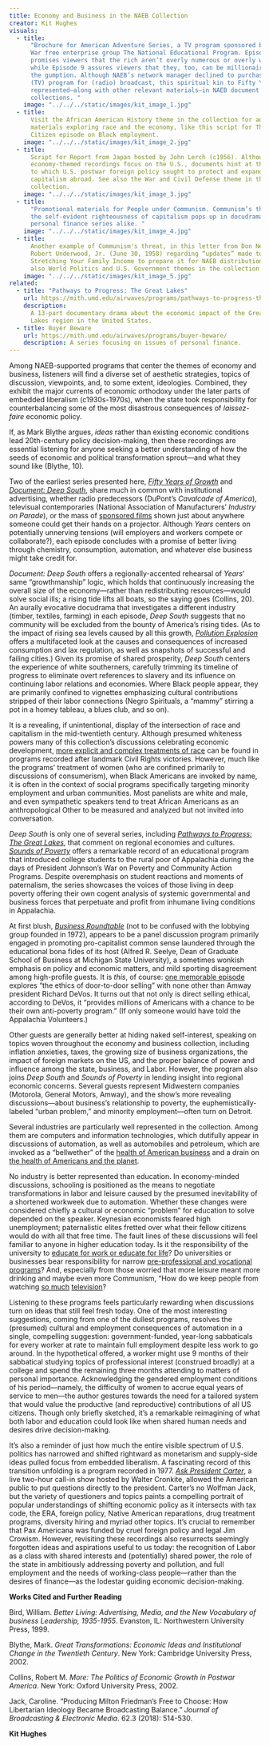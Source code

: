 ```yaml
---
title: Economy and Business in the NAEB Collection
creator: Kit Hughes
visuals:
  - title:
      "Brochure for American Adventure Series, a TV program sponsored by Cold
      War free enterprise group The National Educational Program. Episode 8
      promises viewers that the rich aren’t overly numerous or overly wealthy,
      while Episode 9 assures viewers that they, too, can be millionaires given
      the gumption. Although NAEB’s network manager declined to purchase the
      (TV) program for (radio) broadcast, this spiritual kin to Fifty Years is
      represented—along with other relevant materials—in NAEB document
      collections. "
    image: "../../../static/images/kit_image_1.jpg"
  - title:
      Visit the African American History theme in the collection for additional
      materials exploring race and the economy, like this script for The Last
      Citizen episode on Black employment.
    image: "../../../static/images/kit_image_2.jpg"
  - title:
      Script for Report from Japan hosted by John Lerch (c1956). Although many
      economy-themed recordings focus on the U.S., documents hint at the extent
      to which U.S. postwar foreign policy sought to protect and expand
      capitalism abroad. See also the War and Civil Defense theme in the
      collection.
    image: "../../../static/images/kit_image_3.jpg"
  - title:
      "Promotional materials for People under Communism. Communism’s threat to
      the self-evident righteousness of capitalism pops up in docudramas and
      personal finance series alike. "
    image: "../../../static/images/kit_image_4.jpg"
  - title:
      Another example of Communism's threat, in this letter from Don Nelson to
      Robert Underwood, Jr. (June 30, 1958) regarding “updates” made to
      Stretching Your Family Income to prepare it for NAEB distribution. See
      also World Politics and U.S. Government themes in the collection.
    image: "../../../static/images/kit_image_5.jpg"
related:
  - title: "Pathways to Progress: The Great Lakes"
    url: https://mith.umd.edu/airwaves/programs/pathways-to-progress-the-great-lakes/
    description:
      A 13-part documentary drama about the economic impact of the Great
      Lakes region in the United States.
  - title: Buyer Beware
    url: https://mith.umd.edu/airwaves/programs/buyer-beware/
    description: A series focusing on issues of personal finance.
---
```


Among NAEB-supported programs that center the themes of economy and business, listeners will find a diverse set of aesthetic strategies, topics of discussion, viewpoints, and, to some extent, ideologies. Combined, they exhibit the major currents of economic orthodoxy under the later parts of embedded liberalism (c1930s-1970s), when the state took responsibility for counterbalancing some of the most disastrous consequences of _laissez-faire_ economic policy.

If, as Mark Blythe argues, _ideas_ rather than existing economic conditions lead 20th-century policy decision-making, then these recordings are essential listening for anyone seeking a better understanding of how the seeds of economic and political transformation sprout—and what they sound like (Blythe, 10).

Two of the earliest series presented here, _[Fifty Years of Growth](https://mith.umd.edu/airwaves/programs/fifty-years-of-growth)_ and _[Document: Deep South](https://mith.umd.edu/airwaves/programs/document-deep-south)_, share much in common with institutional advertising, whether radio predecessors (DuPont’s _Cavalcade of America_), televisual contemporaries (National Association of Manufacturers’ _Industry on Parade_), or the mass of [sponsored films](https://www.filmpreservation.org/dvds-and-books/the-field-guide-to-sponsored-film) shown just about anywhere someone could get their hands on a projector. Although _Years_ centers on potentially unnerving tensions (will employers and workers compete or collaborate?), each episode concludes with a promise of better living through chemistry, consumption, automation, and whatever else business might take credit for.

_Document: Deep South_ offers a regionally-accented rehearsal of _Years_’ same “growthmanship” logic, which holds that continuously increasing the overall size of the economy—rather than redistributing resources—would solve social ills; a rising tide lifts all boats, so the saying goes (Collins, 20). An aurally evocative docudrama that investigates a different industry (timber, textiles, farming) in each episode, _Deep South_ suggests that no community will be excluded from the bounty of America’s rising tides. (As to the impact of rising sea levels caused by all this growth, _[Pollution Explosion](https://archive.mith.umd.edu/airwaves/programs/pollution-explosion/)_ [](https://archive.mith.umd.edu/airwaves/programs/pollution-explosion)offers a multifaceted look at the causes and consequences of increased consumption and lax regulation, as well as snapshots of successful and failing cities.) Given its promise of shared prosperity, _Deep South_ centers the experience of white southerners, carefully trimming its timeline of progress to eliminate overt references to slavery and its influence on continuing labor relations and economies. Where Black people appear, they are primarily confined to vignettes emphasizing cultural contributions stripped of their labor connections (Negro Spirituals, a “mammy” stirring a pot in a homey tableau, a blues club, and so on).

It is a revealing, if unintentional, display of the intersection of race and capitalism in the mid-twentieth century. Although presumed whiteness powers many of this collection’s discussions celebrating economic development, [more explicit and complex treatments of race](https://archive.mith.umd.edu/airwaves/episode/cpb-aacip-500-nv99b570/) can be found in programs recorded after landmark Civil Rights victories. However, much like the programs’ treatment of women (who are confined primarily to discussions of consumerism), when Black Americans are invoked by name, it is often in the context of social programs specifically targeting minority employment and urban communities. Most panelists are white and male, and even sympathetic speakers tend to treat African Americans as an anthropological Other to be measured and analyzed but not invited into conversation.

_Deep South_ is only one of several series, including _[Pathways to Progress: The Great Lakes](https://archive.mith.umd.edu/airwaves/programs/pathways-to-progress-the-great-lakes/)_, that comment on regional economies and cultures. _[Sounds of Poverty](https://mith.umd.edu/airwaves/programs/sounds-of-poverty)_ offers a remarkable record of an educational program that introduced college students to the rural poor of Appalachia during the days of President Johnson’s War on Poverty and Community Action Programs. Despite overemphasis on student reactions and moments of paternalism, the series showcases the voices of those living in deep poverty offering their own cogent analysis of systemic governmental and business forces that perpetuate and profit from inhumane living conditions in Appalachia.

At first blush, _[Business Roundtable](https://mith.umd.edu/airwaves/programs/business-roundtable)_ (not to be confused with the lobbying group founded in 1972), appears to be a panel discussion program primarily engaged in promoting pro-capitalist common sense laundered through the educational bona fides of its host (Alfred R. Seelye, Dean of Graduate School of Business at Michigan State University), a sometimes wonkish emphasis on policy and economic matters, and mild sporting disagreement among high-profile guests. It is _this_, of course: [one memorable episode](https://mith.umd.edu/airwaves/episode/cpb-aacip-500-sb3wz61p) explores “the ethics of door-to-door selling” with none other than Amway president Richard DeVos. It turns out that not only is direct selling ethical, according to DeVos, it “provides millions of Americans with a chance to be their own anti-poverty program.” (If only someone would have told the Appalachia Volunteers.)

Other guests are generally better at hiding naked self-interest, speaking on topics woven throughout the economy and business collection, including inflation anxieties, taxes, the growing size of business organizations, the impact of foreign markets on the US, and the proper balance of power and influence among the state, business, and Labor. However, the program also joins _Deep South_ and _Sounds of Poverty_ in lending insight into regional economic concerns. Several guests represent Midwestern companies (Motorola, General Motors, Amway), and the show’s more revealing discussions—about business’s relationship to poverty, the euphemistically-labeled “urban problem,” and minority employment—often turn on Detroit.

Several industries are particularly well represented in the collection. Among them are computers and information technologies, which dutifully appear in discussions of automation, as well as automobiles and petroleum, which are invoked as a “bellwether” of the [health of American business](https://mith.umd.edu/airwaves/episode/cpb-aacip-500-1v5bh30v/) and a drain on [the health of Americans and the planet](https://mith.umd.edu/airwaves/episode/cpb-aacip-500-1c1tjn53/).

No industry is better represented than education. In economy-minded discussions, schooling is positioned as the means to negotiate transformations in labor and leisure caused by the presumed inevitability of a shortened workweek due to automation. Whether these changes were considered chiefly a cultural or economic “problem” for education to solve depended on the speaker. Keynesian economists feared high unemployment; paternalistic elites fretted over what their fellow citizens would do with all that free time. The fault lines of these discussions will feel familiar to anyone in higher education today. Is it the responsibility of the university to [educate for work or educate for life](https://mith.umd.edu/airwaves/episode/cpb-aacip-500-833n124z/)? Do universities or businesses bear responsibility for narrow [pre-professional and vocational programs](https://mith.umd.edu/airwaves/episode/cpb-aacip-500-m32n9z3q/)? And, especially from those worried that more leisure meant more drinking and maybe even more Communism, “How do we keep people from watching [so much](https://mith.umd.edu/airwaves/episode/cpb-aacip-500-833n124z/) [television](https://mith.umd.edu/airwaves/episode/cpb-aacip-500-8p5vbs03/)?

Listening to these programs feels particularly rewarding when discussions turn on ideas that still feel fresh today. One of the most interesting suggestions, coming from one of the dullest programs, resolves the (presumed) cultural and employment consequences of automation in a single, compelling suggestion: government-funded, year-long sabbaticals for every worker at rate to maintain full employment despite less work to go around. In the hypothetical offered, a worker might use 9 months of their sabbatical studying topics of professional interest (construed broadly) at a college and spend the remaining three months attending to matters of personal importance. Acknowledging the gendered employment conditions of his period—namely, the difficulty of women to accrue equal years of service to men—the author gestures towards the need for a tailored system that would value the productive (and reproductive) contributions of all US citizens. Though only briefly sketched, it’s a remarkable reimagining of what both labor and education could look like when shared human needs and desires drive decision-making.

It’s also a reminder of just how much the entire visible spectrum of U.S. politics has narrowed and shifted rightward as monetarism and supply-side ideas pulled focus from embedded liberalism. A fascinating record of this transition unfolding is a program recorded in 1977. _[Ask President Carter](https://mith.umd.edu/airwaves/episode/cpb-aacip-500-pz51m96p/)_, a live two-hour call-in show hosted by Walter Cronkite, allowed the American public to put questions directly to the president. Carter’s no Wolfman Jack, but the variety of questioners and topics paints a compelling portrait of popular understandings of shifting economic policy as it intersects with tax code, the ERA, foreign policy, Native American reparations, drug treatment programs, diversity hiring and myriad other topics. It’s crucial to remember that Pax Americana was funded by cruel foreign policy and legal Jim Crowism. However, revisiting these recordings also resurrects seemingly forgotten ideas and aspirations useful to us today: the recognition of Labor as a class with shared interests and (potentially) shared power, the role of the state in ambitiously addressing poverty and pollution, and full employment and the needs of working-class people—rather than the desires of finance—as the lodestar guiding economic decision-making.

**Works Cited and Further Reading**

Bird, William. _Better Living: Advertising, Media, and the New Vocabulary of business Leadership, 1935-1955_. Evanston, IL: Northwestern University Press, 1999.

Blythe, Mark. _Great Transformations: Economic Ideas and Institutional Change in the Twentieth Century_. New York: Cambridge University Press, 2002.

Collins, Robert M. _More: The Politics of Economic Growth in Postwar America_. New York: Oxford University Press, 2002.

Jack, Caroline. “Producing Milton Friedman’s Free to Choose: How Libertarian Ideology Became Broadcasting Balance.” _Journal of Broadcasting & Electronic Media_. 62.3 (2018): 514-530.

**Kit Hughes**
